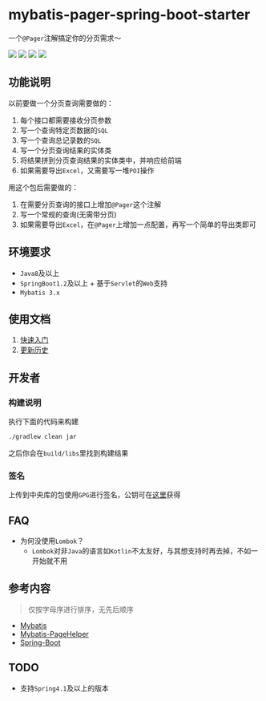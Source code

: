 # mybatis-pager-spring-boot-starter
一个`@Pager`注解搞定你的分页需求～

[![](https://img.shields.io/maven-central/v/org.cat73/mybatis-pager-spring-boot-starter.svg)](https://search.maven.org/search?q=g:org.cat73%20AND%20a:mybatis-pager-spring-boot-starter)
[![](https://img.shields.io/github/license/Cat7373/mybatis-pager.svg)](LICENSE)
[![](https://img.shields.io/badge/Repo-GitHub-blue.svg)](https://github.com/Cat7373/mybatis-pager)
[![](https://img.shields.io/badge/Repo-Gitee-blue.svg)](https://gitee.com/cat73/mybatis-pager)

## 功能说明
以前要做一个分页查询需要做的：

1. 每个接口都需要接收分页参数
2. 写一个查询特定页数据的`SQL`
3. 写一个查询总记录数的`SQL`
4. 写一个分页查询结果的实体类
5. 将结果拼到分页查询结果的实体类中，并响应给前端
6. 如果需要导出`Excel`，又需要写一堆`POI`操作

用这个包后需要做的：

1. 在需要分页查询的接口上增加`@Pager`这个注解
2. 写一个常规的查询(无需带分页)
3. 如果需要导出`Excel`，在`@Pager`上增加一点配置，再写一个简单的导出类即可

## 环境要求
* `Java8`及以上
* `SpringBoot1.2`及以上 + 基于`Servlet`的`Web`支持
* `Mybatis 3.x`

## 使用文档
1. [快速入门](docs/1.QuickStart.md)
2. [更新历史](CHANGELOG.md)

## 开发者
### 构建说明
执行下面的代码来构建

```sh
./gradlew clean jar
```

之后你会在`build/libs`里找到构建结果

### 签名
上传到中央库的包使用`GPG`进行签名，公钥可在[这里](https://blog.cat73.org/about/gpg.html)获得

## FAQ
* 为何没使用`Lombok`？
    * `Lombok`对非`Java`的语言如`Kotlin`不太友好，与其想支持时再去掉，不如一开始就不用

## 参考内容
> 仅按字母序进行排序，无先后顺序

* [Mybatis](https://github.com/mybatis/mybatis-3)
* [Mybatis-PageHelper](https://github.com/pagehelper/Mybatis-PageHelper)
* [Spring-Boot](https://github.com/spring-projects/spring-boot)

## TODO
* 支持`Spring4.1`及以上的版本
